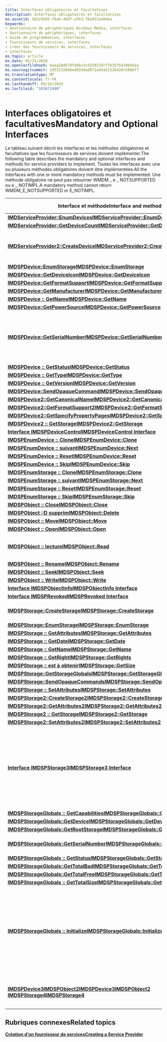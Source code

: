 ```yaml
---
title: Interfaces obligatoires et facultatives
description: Interfaces obligatoires et facultatives
ms.assetid: 582c9dd5-f8ab-48df-afb3-fba931ee0dea
keywords:
- Gestionnaire de périphériques Windows Media, interfaces
- Gestionnaire de périphériques, interfaces
- Guide de programmation, interfaces
- fournisseurs de services, interfaces
- créer des fournisseurs de services, interfaces
- interfaces
ms.topic: article
ms.date: 05/31/2018
ms.openlocfilehash: 6aaa28db79fe8bc3cd159219cffb35f5434645ea
ms.sourcegitcommit: 2d531328b6ed82d4ad971a45a5131b430c5866f7
ms.translationtype: MT
ms.contentlocale: fr-FR
ms.lasthandoff: 09/16/2019
ms.locfileid: "103672498"
---
```

# <a name="mandatory-and-optional-interfaces"></a><span data-ttu-id="d2a4e-109">Interfaces obligatoires et facultatives</span><span class="sxs-lookup"><span data-stu-id="d2a4e-109">Mandatory and Optional Interfaces</span></span>

<span data-ttu-id="d2a4e-110">Le tableau suivant décrit les interfaces et les méthodes obligatoires et facultatives que les fournisseurs de services doivent implémenter.</span><span class="sxs-lookup"><span data-stu-id="d2a4e-110">The following table describes the mandatory and optional interfaces and methods for service providers to implement.</span></span> <span data-ttu-id="d2a4e-111">Toutes les interfaces avec une ou plusieurs méthodes obligatoires doivent être implémentées.</span><span class="sxs-lookup"><span data-stu-id="d2a4e-111">All the interfaces with one or more mandatory methods must be implemented.</span></span> <span data-ttu-id="d2a4e-112">Une méthode obligatoire ne peut pas retourner WMDM \_ e \_ NOTSUPPORTED ou e \_ NOTIMPL.</span><span class="sxs-lookup"><span data-stu-id="d2a4e-112">A mandatory method cannot return WMDM\_E\_NOTSUPPORTED or E\_NOTIMPL.</span></span>



| <span data-ttu-id="d2a4e-113">Interface et méthode</span><span class="sxs-lookup"><span data-stu-id="d2a4e-113">Interface and method</span></span>                                                                                                                  | <span data-ttu-id="d2a4e-114">Option d’implémentation</span><span class="sxs-lookup"><span data-stu-id="d2a4e-114">Implementation option</span></span>                                                                                                                                                                                                                              |
|---------------------------------------------------------------------------------------------------------------------------------------|----------------------------------------------------------------------------------------------------------------------------------------------------------------------------------------------------------------------------------------------------|
| [<span data-ttu-id="d2a4e-115">**IMDServiceProvider::EnumDevices**</span><span class="sxs-lookup"><span data-stu-id="d2a4e-115">**IMDServiceProvider::EnumDevices**</span></span>](/windows/desktop/api/mswmdm/nf-mswmdm-imdserviceprovider-enumdevices)                                                             | <span data-ttu-id="d2a4e-116">Mandatory.</span><span class="sxs-lookup"><span data-stu-id="d2a4e-116">Mandatory.</span></span>                                                                                                                                                                                                                                         |
| [<span data-ttu-id="d2a4e-117">**IMDServiceProvider::GetDeviceCount**</span><span class="sxs-lookup"><span data-stu-id="d2a4e-117">**IMDServiceProvider::GetDeviceCount**</span></span>](/windows/desktop/api/mswmdm/nf-mswmdm-imdserviceprovider-getdevicecount)                                                       | <span data-ttu-id="d2a4e-118">Mandatory.</span><span class="sxs-lookup"><span data-stu-id="d2a4e-118">Mandatory.</span></span>                                                                                                                                                                                                                                         |
| [<span data-ttu-id="d2a4e-119">**IMDServiceProvider2::CreateDevice**</span><span class="sxs-lookup"><span data-stu-id="d2a4e-119">**IMDServiceProvider2::CreateDevice**</span></span>](/windows/desktop/api/mswmdm/nf-mswmdm-imdserviceprovider2-createdevice)                                                         | <span data-ttu-id="d2a4e-120">Optionnel.</span><span class="sxs-lookup"><span data-stu-id="d2a4e-120">Optional.</span></span> <span data-ttu-id="d2a4e-121">Cette méthode doit être implémentée pour la prise en charge PnP et de l’Explorateur Windows.</span><span class="sxs-lookup"><span data-stu-id="d2a4e-121">This method must be implemented for PnP and Windows Explorer support.</span></span>                                                                                                                                                                    |
| [<span data-ttu-id="d2a4e-122">**IMDSPDevice::EnumStorage**</span><span class="sxs-lookup"><span data-stu-id="d2a4e-122">**IMDSPDevice::EnumStorage**</span></span>](/windows/desktop/api/mswmdm/nf-mswmdm-imdspdevice-enumstorage)                                                                           | <span data-ttu-id="d2a4e-123">Mandatory.</span><span class="sxs-lookup"><span data-stu-id="d2a4e-123">Mandatory.</span></span>                                                                                                                                                                                                                                         |
| [<span data-ttu-id="d2a4e-124">**IMDSPDevice::GetDeviceIcon**</span><span class="sxs-lookup"><span data-stu-id="d2a4e-124">**IMDSPDevice::GetDeviceIcon**</span></span>](/windows/desktop/api/mswmdm/nf-mswmdm-imdspdevice-getdeviceicon)                                                                       | <span data-ttu-id="d2a4e-125">Mandatory.</span><span class="sxs-lookup"><span data-stu-id="d2a4e-125">Mandatory.</span></span>                                                                                                                                                                                                                                         |
| [<span data-ttu-id="d2a4e-126">**IMDSPDevice::GetFormatSupport**</span><span class="sxs-lookup"><span data-stu-id="d2a4e-126">**IMDSPDevice::GetFormatSupport**</span></span>](/windows/desktop/api/mswmdm/nf-mswmdm-imdspdevice-getformatsupport)                                                                 | <span data-ttu-id="d2a4e-127">Mandatory.</span><span class="sxs-lookup"><span data-stu-id="d2a4e-127">Mandatory.</span></span>                                                                                                                                                                                                                                         |
| [<span data-ttu-id="d2a4e-128">**IMDSPDevice::GetManufacturer**</span><span class="sxs-lookup"><span data-stu-id="d2a4e-128">**IMDSPDevice::GetManufacturer**</span></span>](/windows/desktop/api/mswmdm/nf-mswmdm-imdspdevice-getmanufacturer)                                                                   | <span data-ttu-id="d2a4e-129">Mandatory.</span><span class="sxs-lookup"><span data-stu-id="d2a4e-129">Mandatory.</span></span>                                                                                                                                                                                                                                         |
| [<span data-ttu-id="d2a4e-130">**IMDSPDevice :: GetName**</span><span class="sxs-lookup"><span data-stu-id="d2a4e-130">**IMDSPDevice::GetName**</span></span>](/windows/desktop/api/mswmdm/nf-mswmdm-imdspdevice-getname)                                                                                   | <span data-ttu-id="d2a4e-131">Mandatory.</span><span class="sxs-lookup"><span data-stu-id="d2a4e-131">Mandatory.</span></span>                                                                                                                                                                                                                                         |
| [<span data-ttu-id="d2a4e-132">**IMDSPDevice::GetPowerSource**</span><span class="sxs-lookup"><span data-stu-id="d2a4e-132">**IMDSPDevice::GetPowerSource**</span></span>](/windows/desktop/api/mswmdm/nf-mswmdm-imdspdevice-getpowersource)                                                                     | <span data-ttu-id="d2a4e-133">Optionnel.</span><span class="sxs-lookup"><span data-stu-id="d2a4e-133">Optional.</span></span>                                                                                                                                                                                                                                          |
| [<span data-ttu-id="d2a4e-134">**IMDSPDevice::GetSerialNumber**</span><span class="sxs-lookup"><span data-stu-id="d2a4e-134">**IMDSPDevice::GetSerialNumber**</span></span>](/windows/desktop/api/mswmdm/nf-mswmdm-imdspdevice-getserialnumber)                                                                   | <span data-ttu-id="d2a4e-135">Optionnel.</span><span class="sxs-lookup"><span data-stu-id="d2a4e-135">Optional.</span></span> <span data-ttu-id="d2a4e-136">Pour le transfert de contenu protégé, Windows Media Gestionnaire de périphériques utilise **IMDSPStorageGlobals :: GetSerialNumber**.</span><span class="sxs-lookup"><span data-stu-id="d2a4e-136">For protected content transfer, Windows Media Device Manager uses **IMDSPStorageGlobals::GetSerialNumber**.</span></span>                                                                                                                              |
| [<span data-ttu-id="d2a4e-137">**IMDSPDevice :: GetStatus**</span><span class="sxs-lookup"><span data-stu-id="d2a4e-137">**IMDSPDevice::GetStatus**</span></span>](/windows/desktop/api/mswmdm/nf-mswmdm-imdspdevice-getstatus)                                                                               | <span data-ttu-id="d2a4e-138">Mandatory.</span><span class="sxs-lookup"><span data-stu-id="d2a4e-138">Mandatory.</span></span>                                                                                                                                                                                                                                         |
| [<span data-ttu-id="d2a4e-139">**IMDSPDevice :: GetType**</span><span class="sxs-lookup"><span data-stu-id="d2a4e-139">**IMDSPDevice::GetType**</span></span>](/windows/desktop/api/mswmdm/nf-mswmdm-imdspdevice-gettype)                                                                                   | <span data-ttu-id="d2a4e-140">Mandatory.</span><span class="sxs-lookup"><span data-stu-id="d2a4e-140">Mandatory.</span></span>                                                                                                                                                                                                                                         |
| [<span data-ttu-id="d2a4e-141">**IMDSPDevice :: GetVersion**</span><span class="sxs-lookup"><span data-stu-id="d2a4e-141">**IMDSPDevice::GetVersion**</span></span>](/windows/desktop/api/mswmdm/nf-mswmdm-imdspdevice-getversion)                                                                             | <span data-ttu-id="d2a4e-142">Optionnel.</span><span class="sxs-lookup"><span data-stu-id="d2a4e-142">Optional.</span></span>                                                                                                                                                                                                                                          |
| [<span data-ttu-id="d2a4e-143">**IMDSPDevice::SendOpaqueCommand**</span><span class="sxs-lookup"><span data-stu-id="d2a4e-143">**IMDSPDevice::SendOpaqueCommand**</span></span>](/windows/desktop/api/mswmdm/nf-mswmdm-imdspdevice-sendopaquecommand)                                                               | <span data-ttu-id="d2a4e-144">Optionnel.</span><span class="sxs-lookup"><span data-stu-id="d2a4e-144">Optional.</span></span>                                                                                                                                                                                                                                          |
| [<span data-ttu-id="d2a4e-145">**IMDSPDevice2::GetCanonicalName**</span><span class="sxs-lookup"><span data-stu-id="d2a4e-145">**IMDSPDevice2::GetCanonicalName**</span></span>](/windows/desktop/api/mswmdm/nf-mswmdm-imdspdevice2-getcanonicalname)                                                               | <span data-ttu-id="d2a4e-146">Optionnel.</span><span class="sxs-lookup"><span data-stu-id="d2a4e-146">Optional.</span></span>                                                                                                                                                                                                                                          |
| [<span data-ttu-id="d2a4e-147">**IMDSPDevice2::GetFormatSupport2**</span><span class="sxs-lookup"><span data-stu-id="d2a4e-147">**IMDSPDevice2::GetFormatSupport2**</span></span>](/windows/desktop/api/mswmdm/nf-mswmdm-imdspdevice2-getformatsupport2)                                                             | <span data-ttu-id="d2a4e-148">Mandatory.</span><span class="sxs-lookup"><span data-stu-id="d2a4e-148">Mandatory.</span></span>                                                                                                                                                                                                                                         |
| [<span data-ttu-id="d2a4e-149">**IMDSPDevice2::GetSpecifyPropertyPages**</span><span class="sxs-lookup"><span data-stu-id="d2a4e-149">**IMDSPDevice2::GetSpecifyPropertyPages**</span></span>](/windows/desktop/api/mswmdm/nf-mswmdm-imdspdevice2-getspecifypropertypages)                                                 | <span data-ttu-id="d2a4e-150">Optionnel.</span><span class="sxs-lookup"><span data-stu-id="d2a4e-150">Optional.</span></span>                                                                                                                                                                                                                                          |
| [<span data-ttu-id="d2a4e-151">**IMDSPDevice2 :: GetStorage**</span><span class="sxs-lookup"><span data-stu-id="d2a4e-151">**IMDSPDevice2::GetStorage**</span></span>](/windows/desktop/api/mswmdm/nf-mswmdm-imdspdevice2-getstorage)                                                                           | <span data-ttu-id="d2a4e-152">Optionnel.</span><span class="sxs-lookup"><span data-stu-id="d2a4e-152">Optional.</span></span>                                                                                                                                                                                                                                          |
| [<span data-ttu-id="d2a4e-153">**Interface IMDSPDeviceControl**</span><span class="sxs-lookup"><span data-stu-id="d2a4e-153">**IMDSPDeviceControl Interface**</span></span>](/windows/desktop/api/mswmdm/nn-mswmdm-imdspdevicecontrol)                                                                            | <span data-ttu-id="d2a4e-154">Optionnel.</span><span class="sxs-lookup"><span data-stu-id="d2a4e-154">Optional.</span></span>                                                                                                                                                                                                                                          |
| [<span data-ttu-id="d2a4e-155">**IMDSPEnumDevice :: Clone**</span><span class="sxs-lookup"><span data-stu-id="d2a4e-155">**IMDSPEnumDevice::Clone**</span></span>](/windows/desktop/api/mswmdm/nf-mswmdm-imdspenumdevice-clone)                                                                               | <span data-ttu-id="d2a4e-156">Mandatory.</span><span class="sxs-lookup"><span data-stu-id="d2a4e-156">Mandatory.</span></span>                                                                                                                                                                                                                                         |
| [<span data-ttu-id="d2a4e-157">**IMDSPEnumDevice :: suivant**</span><span class="sxs-lookup"><span data-stu-id="d2a4e-157">**IMDSPEnumDevice::Next**</span></span>](/windows/desktop/api/mswmdm/nf-mswmdm-imdspenumdevice-next)                                                                                 | <span data-ttu-id="d2a4e-158">Mandatory.</span><span class="sxs-lookup"><span data-stu-id="d2a4e-158">Mandatory.</span></span>                                                                                                                                                                                                                                         |
| [<span data-ttu-id="d2a4e-159">**IMDSPEnumDevice :: Reset**</span><span class="sxs-lookup"><span data-stu-id="d2a4e-159">**IMDSPEnumDevice::Reset**</span></span>](/windows/desktop/api/mswmdm/nf-mswmdm-imdspenumdevice-reset)                                                                               | <span data-ttu-id="d2a4e-160">Mandatory.</span><span class="sxs-lookup"><span data-stu-id="d2a4e-160">Mandatory.</span></span>                                                                                                                                                                                                                                         |
| [<span data-ttu-id="d2a4e-161">**IMDSPEnumDevice :: Skip**</span><span class="sxs-lookup"><span data-stu-id="d2a4e-161">**IMDSPEnumDevice::Skip**</span></span>](/windows/desktop/api/mswmdm/nf-mswmdm-imdspenumdevice-skip)                                                                                 | <span data-ttu-id="d2a4e-162">Mandatory.</span><span class="sxs-lookup"><span data-stu-id="d2a4e-162">Mandatory.</span></span>                                                                                                                                                                                                                                         |
| [<span data-ttu-id="d2a4e-163">**IMDSPEnumStorage :: Clone**</span><span class="sxs-lookup"><span data-stu-id="d2a4e-163">**IMDSPEnumStorage::Clone**</span></span>](/windows/desktop/api/mswmdm/nf-mswmdm-imdspenumstorage-clone)                                                                             | <span data-ttu-id="d2a4e-164">Mandatory.</span><span class="sxs-lookup"><span data-stu-id="d2a4e-164">Mandatory.</span></span>                                                                                                                                                                                                                                         |
| [<span data-ttu-id="d2a4e-165">**IMDSPEnumStorage :: suivant**</span><span class="sxs-lookup"><span data-stu-id="d2a4e-165">**IMDSPEnumStorage::Next**</span></span>](/windows/desktop/api/mswmdm/nf-mswmdm-imdspenumstorage-next)                                                                               | <span data-ttu-id="d2a4e-166">Mandatory.</span><span class="sxs-lookup"><span data-stu-id="d2a4e-166">Mandatory.</span></span>                                                                                                                                                                                                                                         |
| [<span data-ttu-id="d2a4e-167">**IMDSPEnumStorage :: Reset**</span><span class="sxs-lookup"><span data-stu-id="d2a4e-167">**IMDSPEnumStorage::Reset**</span></span>](/windows/desktop/api/mswmdm/nf-mswmdm-imdspenumstorage-reset)                                                                             | <span data-ttu-id="d2a4e-168">Mandatory.</span><span class="sxs-lookup"><span data-stu-id="d2a4e-168">Mandatory.</span></span>                                                                                                                                                                                                                                         |
| [<span data-ttu-id="d2a4e-169">**IMDSPEnumStorage :: Skip**</span><span class="sxs-lookup"><span data-stu-id="d2a4e-169">**IMDSPEnumStorage::Skip**</span></span>](/windows/desktop/api/mswmdm/nf-mswmdm-imdspenumstorage-skip)                                                                               | <span data-ttu-id="d2a4e-170">Mandatory.</span><span class="sxs-lookup"><span data-stu-id="d2a4e-170">Mandatory.</span></span>                                                                                                                                                                                                                                         |
| [<span data-ttu-id="d2a4e-171">**IMDSPObject :: Close**</span><span class="sxs-lookup"><span data-stu-id="d2a4e-171">**IMDSPObject::Close**</span></span>](/windows/desktop/api/mswmdm/nf-mswmdm-imdspobject-close)                                                                                       | <span data-ttu-id="d2a4e-172">Mandatory.</span><span class="sxs-lookup"><span data-stu-id="d2a4e-172">Mandatory.</span></span>                                                                                                                                                                                                                                         |
| [<span data-ttu-id="d2a4e-173">**IMDSPObject ::D supprim**</span><span class="sxs-lookup"><span data-stu-id="d2a4e-173">**IMDSPObject::Delete**</span></span>](/windows/desktop/api/mswmdm/nf-mswmdm-imdspobject-delete)                                                                                     | <span data-ttu-id="d2a4e-174">Mandatory.</span><span class="sxs-lookup"><span data-stu-id="d2a4e-174">Mandatory.</span></span>                                                                                                                                                                                                                                         |
| [<span data-ttu-id="d2a4e-175">**IMDSPObject :: Move**</span><span class="sxs-lookup"><span data-stu-id="d2a4e-175">**IMDSPObject::Move**</span></span>](/windows/desktop/api/mswmdm/nf-mswmdm-imdspobject-move)                                                                                         | <span data-ttu-id="d2a4e-176">Optionnel.</span><span class="sxs-lookup"><span data-stu-id="d2a4e-176">Optional.</span></span>                                                                                                                                                                                                                                          |
| [<span data-ttu-id="d2a4e-177">**IMDSPObject :: Open**</span><span class="sxs-lookup"><span data-stu-id="d2a4e-177">**IMDSPObject::Open**</span></span>](/windows/desktop/api/mswmdm/nf-mswmdm-imdspobject-open)                                                                                         | <span data-ttu-id="d2a4e-178">Mandatory.</span><span class="sxs-lookup"><span data-stu-id="d2a4e-178">Mandatory.</span></span>                                                                                                                                                                                                                                         |
| [<span data-ttu-id="d2a4e-179">**IMDSPObject :: lecture**</span><span class="sxs-lookup"><span data-stu-id="d2a4e-179">**IMDSPObject::Read**</span></span>](/windows/desktop/api/mswmdm/nf-mswmdm-imdspobject-read)                                                                                         | <span data-ttu-id="d2a4e-180">Obligatoire (si la prise en charge de Windows Media Player est souhaitée).</span><span class="sxs-lookup"><span data-stu-id="d2a4e-180">Mandatory (if Windows Media Player support is desired).</span></span>                                                                                                                                                                                            |
| [<span data-ttu-id="d2a4e-181">**IMDSPObject :: Rename**</span><span class="sxs-lookup"><span data-stu-id="d2a4e-181">**IMDSPObject::Rename**</span></span>](/windows/desktop/api/mswmdm/nf-mswmdm-imdspobject-rename)                                                                                     | <span data-ttu-id="d2a4e-182">Optionnel.</span><span class="sxs-lookup"><span data-stu-id="d2a4e-182">Optional.</span></span>                                                                                                                                                                                                                                          |
| [<span data-ttu-id="d2a4e-183">**IMDSPObject :: Seek**</span><span class="sxs-lookup"><span data-stu-id="d2a4e-183">**IMDSPObject::Seek**</span></span>](/windows/desktop/api/mswmdm/nf-mswmdm-imdspobject-seek)                                                                                         | <span data-ttu-id="d2a4e-184">Optionnel.</span><span class="sxs-lookup"><span data-stu-id="d2a4e-184">Optional.</span></span>                                                                                                                                                                                                                                          |
| [<span data-ttu-id="d2a4e-185">**IMDSPObject :: Write**</span><span class="sxs-lookup"><span data-stu-id="d2a4e-185">**IMDSPObject::Write**</span></span>](/windows/desktop/api/mswmdm/nf-mswmdm-imdspobject-write)                                                                                       | <span data-ttu-id="d2a4e-186">Mandatory.</span><span class="sxs-lookup"><span data-stu-id="d2a4e-186">Mandatory.</span></span>                                                                                                                                                                                                                                         |
| [<span data-ttu-id="d2a4e-187">**Interface IMDSPObjectInfo**</span><span class="sxs-lookup"><span data-stu-id="d2a4e-187">**IMDSPObjectInfo Interface**</span></span>](/windows/desktop/api/mswmdm/nn-mswmdm-imdspobjectinfo)                                                                                  | <span data-ttu-id="d2a4e-188">Optionnel.</span><span class="sxs-lookup"><span data-stu-id="d2a4e-188">Optional.</span></span>                                                                                                                                                                                                                                          |
| [<span data-ttu-id="d2a4e-189">**Interface IMDSPRevoked**</span><span class="sxs-lookup"><span data-stu-id="d2a4e-189">**IMDSPRevoked Interface**</span></span>](/windows/desktop/api/mswmdm/nn-mswmdm-imdsprevoked)                                                                                        | <span data-ttu-id="d2a4e-190">Optionnel.</span><span class="sxs-lookup"><span data-stu-id="d2a4e-190">Optional.</span></span>                                                                                                                                                                                                                                          |
| [<span data-ttu-id="d2a4e-191">**IMDSPStorage::CreateStorage**</span><span class="sxs-lookup"><span data-stu-id="d2a4e-191">**IMDSPStorage::CreateStorage**</span></span>](/windows/desktop/api/mswmdm/nf-mswmdm-imdspstorage-createstorage)                                                                     | <span data-ttu-id="d2a4e-192">Obligatoire uniquement si *dwAttributes* est le \_ \_ fichier attr WMDM \_ .</span><span class="sxs-lookup"><span data-stu-id="d2a4e-192">Mandatory only if *dwAttributes* is WMDM\_FILE\_ATTR\_FILE.</span></span>                                                                                                                                                                                        |
| [<span data-ttu-id="d2a4e-193">**IMDSPStorage::EnumStorage**</span><span class="sxs-lookup"><span data-stu-id="d2a4e-193">**IMDSPStorage::EnumStorage**</span></span>](/windows/desktop/api/mswmdm/nf-mswmdm-imdspstorage-enumstorage)                                                                         | <span data-ttu-id="d2a4e-194">Mandatory.</span><span class="sxs-lookup"><span data-stu-id="d2a4e-194">Mandatory.</span></span>                                                                                                                                                                                                                                         |
| [<span data-ttu-id="d2a4e-195">**IMDSPStorage :: GetAttributes**</span><span class="sxs-lookup"><span data-stu-id="d2a4e-195">**IMDSPStorage::GetAttributes**</span></span>](/windows/desktop/api/mswmdm/nf-mswmdm-imdspstorage-getattributes)                                                                     | <span data-ttu-id="d2a4e-196">Mandatory.</span><span class="sxs-lookup"><span data-stu-id="d2a4e-196">Mandatory.</span></span>                                                                                                                                                                                                                                         |
| [<span data-ttu-id="d2a4e-197">**IMDSPStorage :: GetDate**</span><span class="sxs-lookup"><span data-stu-id="d2a4e-197">**IMDSPStorage::GetDate**</span></span>](/windows/desktop/api/mswmdm/nf-mswmdm-imdspstorage-getdate)                                                                                 | <span data-ttu-id="d2a4e-198">Mandatory.</span><span class="sxs-lookup"><span data-stu-id="d2a4e-198">Mandatory.</span></span>                                                                                                                                                                                                                                         |
| [<span data-ttu-id="d2a4e-199">**IMDSPStorage :: GetName**</span><span class="sxs-lookup"><span data-stu-id="d2a4e-199">**IMDSPStorage::GetName**</span></span>](/windows/desktop/api/mswmdm/nf-mswmdm-imdspstorage-getname)                                                                                 | <span data-ttu-id="d2a4e-200">Mandatory.</span><span class="sxs-lookup"><span data-stu-id="d2a4e-200">Mandatory.</span></span>                                                                                                                                                                                                                                         |
| [<span data-ttu-id="d2a4e-201">**IMDSPStorage :: GetRight**</span><span class="sxs-lookup"><span data-stu-id="d2a4e-201">**IMDSPStorage::GetRights**</span></span>](/windows/desktop/api/mswmdm/nf-mswmdm-imdspstorage-getrights)                                                                             | <span data-ttu-id="d2a4e-202">Optionnel.</span><span class="sxs-lookup"><span data-stu-id="d2a4e-202">Optional.</span></span>                                                                                                                                                                                                                                          |
| [<span data-ttu-id="d2a4e-203">**IMDSPStorage :: est à obtenir**</span><span class="sxs-lookup"><span data-stu-id="d2a4e-203">**IMDSPStorage::GetSize**</span></span>](/windows/desktop/api/mswmdm/nf-mswmdm-imdspstorage-getsize)                                                                                 | <span data-ttu-id="d2a4e-204">Mandatory.</span><span class="sxs-lookup"><span data-stu-id="d2a4e-204">Mandatory.</span></span>                                                                                                                                                                                                                                         |
| [<span data-ttu-id="d2a4e-205">**IMDSPStorage::GetStorageGlobals**</span><span class="sxs-lookup"><span data-stu-id="d2a4e-205">**IMDSPStorage::GetStorageGlobals**</span></span>](/windows/desktop/api/mswmdm/nf-mswmdm-imdspstorage-getstorageglobals)                                                             | <span data-ttu-id="d2a4e-206">Mandatory.</span><span class="sxs-lookup"><span data-stu-id="d2a4e-206">Mandatory.</span></span>                                                                                                                                                                                                                                         |
| [<span data-ttu-id="d2a4e-207">**IMDSPStorage::SendOpaqueCommands**</span><span class="sxs-lookup"><span data-stu-id="d2a4e-207">**IMDSPStorage::SendOpaqueCommands**</span></span>](/windows/desktop/api/mswmdm/nf-mswmdm-imdspstorage-sendopaquecommand)                                                           | <span data-ttu-id="d2a4e-208">Optionnel.</span><span class="sxs-lookup"><span data-stu-id="d2a4e-208">Optional.</span></span>                                                                                                                                                                                                                                          |
| [<span data-ttu-id="d2a4e-209">**IMDSPStorage :: SetAttributes**</span><span class="sxs-lookup"><span data-stu-id="d2a4e-209">**IMDSPStorage::SetAttributes**</span></span>](/windows/desktop/api/mswmdm/nf-mswmdm-imdspstorage-setattributes)                                                                     | <span data-ttu-id="d2a4e-210">Optionnel.</span><span class="sxs-lookup"><span data-stu-id="d2a4e-210">Optional.</span></span>                                                                                                                                                                                                                                          |
| [<span data-ttu-id="d2a4e-211">**IMDSPStorage2::CreateStorage2**</span><span class="sxs-lookup"><span data-stu-id="d2a4e-211">**IMDSPStorage2::CreateStorage2**</span></span>](/windows/desktop/api/mswmdm/nf-mswmdm-imdspstorage2-createstorage2)                                                                 | <span data-ttu-id="d2a4e-212">Mandatory.</span><span class="sxs-lookup"><span data-stu-id="d2a4e-212">Mandatory.</span></span>                                                                                                                                                                                                                                         |
| [<span data-ttu-id="d2a4e-213">**IMDSPStorage2::GetAttributes2**</span><span class="sxs-lookup"><span data-stu-id="d2a4e-213">**IMDSPStorage2::GetAttributes2**</span></span>](/windows/desktop/api/mswmdm/nf-mswmdm-imdspstorage2-getattributes2)                                                                 | <span data-ttu-id="d2a4e-214">Mandatory.</span><span class="sxs-lookup"><span data-stu-id="d2a4e-214">Mandatory.</span></span>                                                                                                                                                                                                                                         |
| [<span data-ttu-id="d2a4e-215">**IMDSPStorage2 :: GetStorage**</span><span class="sxs-lookup"><span data-stu-id="d2a4e-215">**IMDSPStorage2::GetStorage**</span></span>](/windows/desktop/api/mswmdm/nf-mswmdm-imdspstorage2-getstorage)                                                                         | <span data-ttu-id="d2a4e-216">Optionnel.</span><span class="sxs-lookup"><span data-stu-id="d2a4e-216">Optional.</span></span>                                                                                                                                                                                                                                          |
| [<span data-ttu-id="d2a4e-217">**IMDSPStorage2::SetAttributes2**</span><span class="sxs-lookup"><span data-stu-id="d2a4e-217">**IMDSPStorage2::SetAttributes2**</span></span>](/windows/desktop/api/mswmdm/nf-mswmdm-imdspstorage2-setattributes2)                                                                 | <span data-ttu-id="d2a4e-218">Optionnel.</span><span class="sxs-lookup"><span data-stu-id="d2a4e-218">Optional.</span></span>                                                                                                                                                                                                                                          |
| [<span data-ttu-id="d2a4e-219">**Interface IMDSPStorage3**</span><span class="sxs-lookup"><span data-stu-id="d2a4e-219">**IMDSPStorage3 Interface**</span></span>](/windows/desktop/api/mswmdm/nn-mswmdm-imdspstorage3)                                                                                      | <span data-ttu-id="d2a4e-220">Optionnel.</span><span class="sxs-lookup"><span data-stu-id="d2a4e-220">Optional.</span></span> <span data-ttu-id="d2a4e-221">Toutefois, si le paramètre d’appareil *UseMetadataViews* a la valeur 1, cette interface doit être implémentée et **IMDSPStorage3 :: GetMetadata** devient obligatoire, bien que **IMDSPStorage3 :: SetMetadata** soit toujours facultatif.</span><span class="sxs-lookup"><span data-stu-id="d2a4e-221">However, if the device parameter *UseMetadataViews* is set to 1, this interface must be implemented, and **IMDSPStorage3::GetMetadata** becomes mandatory, although **IMDSPStorage3::SetMetadata** is still optional.</span></span>                    |
| [<span data-ttu-id="d2a4e-222">**IMDSPStorageGlobals :: GetCapabilities**</span><span class="sxs-lookup"><span data-stu-id="d2a4e-222">**IMDSPStorageGlobals::GetCapabilities**</span></span>](/windows/desktop/api/mswmdm/nf-mswmdm-imdspstorageglobals-getcapabilities)                                                   | <span data-ttu-id="d2a4e-223">Mandatory.</span><span class="sxs-lookup"><span data-stu-id="d2a4e-223">Mandatory.</span></span>                                                                                                                                                                                                                                         |
| [<span data-ttu-id="d2a4e-224">**IMDSPStorageGlobals::GetDevice**</span><span class="sxs-lookup"><span data-stu-id="d2a4e-224">**IMDSPStorageGlobals::GetDevice**</span></span>](/windows/desktop/api/mswmdm/nf-mswmdm-imdspstorageglobals-getdevice)                                                               | <span data-ttu-id="d2a4e-225">Mandatory.</span><span class="sxs-lookup"><span data-stu-id="d2a4e-225">Mandatory.</span></span>                                                                                                                                                                                                                                         |
| [<span data-ttu-id="d2a4e-226">**IMDSPStorageGlobals::GetRootStorage**</span><span class="sxs-lookup"><span data-stu-id="d2a4e-226">**IMDSPStorageGlobals::GetRootStorage**</span></span>](/windows/desktop/api/mswmdm/nf-mswmdm-imdspstorageglobals-getrootstorage)                                                     | <span data-ttu-id="d2a4e-227">Mandatory.</span><span class="sxs-lookup"><span data-stu-id="d2a4e-227">Mandatory.</span></span>                                                                                                                                                                                                                                         |
| [<span data-ttu-id="d2a4e-228">**IMDSPStorageGlobals::GetSerialNumber**</span><span class="sxs-lookup"><span data-stu-id="d2a4e-228">**IMDSPStorageGlobals::GetSerialNumber**</span></span>](/windows/desktop/api/mswmdm/nf-mswmdm-imdspstorageglobals-getserialnumber)                                                   | <span data-ttu-id="d2a4e-229">Obligatoire pour PDDRM uniquement.</span><span class="sxs-lookup"><span data-stu-id="d2a4e-229">Mandatory for PDDRM only.</span></span> <span data-ttu-id="d2a4e-230">Sinon, facultatif.</span><span class="sxs-lookup"><span data-stu-id="d2a4e-230">Optional otherwise.</span></span>                                                                                                                                                                                                      |
| [<span data-ttu-id="d2a4e-231">**IMDSPStorageGlobals :: GetStatus**</span><span class="sxs-lookup"><span data-stu-id="d2a4e-231">**IMDSPStorageGlobals::GetStatus**</span></span>](/windows/desktop/api/mswmdm/nf-mswmdm-imdspstorageglobals-getstatus)                                                               | <span data-ttu-id="d2a4e-232">Mandatory.</span><span class="sxs-lookup"><span data-stu-id="d2a4e-232">Mandatory.</span></span>                                                                                                                                                                                                                                         |
| [<span data-ttu-id="d2a4e-233">**IMDSPStorageGlobals::GetTotalBad**</span><span class="sxs-lookup"><span data-stu-id="d2a4e-233">**IMDSPStorageGlobals::GetTotalBad**</span></span>](/windows/desktop/api/mswmdm/nf-mswmdm-imdspstorageglobals-gettotalbad)                                                           | <span data-ttu-id="d2a4e-234">Mandatory.</span><span class="sxs-lookup"><span data-stu-id="d2a4e-234">Mandatory.</span></span>                                                                                                                                                                                                                                         |
| [<span data-ttu-id="d2a4e-235">**IMDSPStorageGlobals::GetTotalFree**</span><span class="sxs-lookup"><span data-stu-id="d2a4e-235">**IMDSPStorageGlobals::GetTotalFree**</span></span>](/windows/desktop/api/mswmdm/nf-mswmdm-imdspstorageglobals-gettotalfree)                                                         | <span data-ttu-id="d2a4e-236">Mandatory.</span><span class="sxs-lookup"><span data-stu-id="d2a4e-236">Mandatory.</span></span>                                                                                                                                                                                                                                         |
| [<span data-ttu-id="d2a4e-237">**IMDSPStorageGlobals :: GetTotalSize**</span><span class="sxs-lookup"><span data-stu-id="d2a4e-237">**IMDSPStorageGlobals::GetTotalSize**</span></span>](/windows/desktop/api/mswmdm/nf-mswmdm-imdspstorageglobals-gettotalsize)                                                         | <span data-ttu-id="d2a4e-238">Mandatory.</span><span class="sxs-lookup"><span data-stu-id="d2a4e-238">Mandatory.</span></span>                                                                                                                                                                                                                                         |
| [<span data-ttu-id="d2a4e-239">**IMDSPStorageGlobals :: Initialize**</span><span class="sxs-lookup"><span data-stu-id="d2a4e-239">**IMDSPStorageGlobals::Initialize**</span></span>](/windows/desktop/api/mswmdm/nf-mswmdm-imdspstorageglobals-initialize)                                                             | <span data-ttu-id="d2a4e-240">Optionnel.</span><span class="sxs-lookup"><span data-stu-id="d2a4e-240">Optional.</span></span> <span data-ttu-id="d2a4e-241">Cette méthode doit être implémentée si l’appareil prend en charge cette fonctionnalité.</span><span class="sxs-lookup"><span data-stu-id="d2a4e-241">This method should be implemented if the device supports this functionality.</span></span> <span data-ttu-id="d2a4e-242">Si cette méthode n’est pas implémentée, **IMDSPStorageGlobals :: GetCapabilites** doit retourner WMDM \_ STORAGECAP \_ ne \_ peut pas être initialisé en plus de tout autre indicateur.</span><span class="sxs-lookup"><span data-stu-id="d2a4e-242">If this method is not implemented, **IMDSPStorageGlobals::GetCapabilites** must return WMDM\_STORAGECAP\_NOT\_INITIALIZABLE in addition to any other flags.</span></span> |
| <span data-ttu-id="d2a4e-243">[**IMDSPDevice3**](/windows/desktop/api/mswmdm/nn-mswmdm-imdspdevice3)[**IMDSPObject2**](/windows/desktop/api/mswmdm/nn-mswmdm-imdspobject2)</span><span class="sxs-lookup"><span data-stu-id="d2a4e-243">[**IMDSPDevice3**](/windows/desktop/api/mswmdm/nn-mswmdm-imdspdevice3)[**IMDSPObject2**](/windows/desktop/api/mswmdm/nn-mswmdm-imdspobject2)</span></span><br/> [<span data-ttu-id="d2a4e-244">**IMDSPStorage4**</span><span class="sxs-lookup"><span data-stu-id="d2a4e-244">**IMDSPStorage4**</span></span>](/windows/desktop/api/mswmdm/nn-mswmdm-imdspstorage4)<br/> | <span data-ttu-id="d2a4e-245">Requis pour prendre en charge la synchronisation automatique avec le lecteur Windows Media</span><span class="sxs-lookup"><span data-stu-id="d2a4e-245">Required to support automatic synchronization with Windows Media Player</span></span>                                                                                                                                                                            |



 

## <a name="related-topics"></a><span data-ttu-id="d2a4e-246">Rubriques connexes</span><span class="sxs-lookup"><span data-stu-id="d2a4e-246">Related topics</span></span>

<dl> <dt>

[<span data-ttu-id="d2a4e-247">**Création d’un fournisseur de services**</span><span class="sxs-lookup"><span data-stu-id="d2a4e-247">**Creating a Service Provider**</span></span>](creating-a-service-provider.md)
</dt> </dl>

 

 





